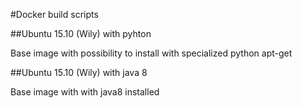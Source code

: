 #Docker build scripts

##Ubuntu 15.10 (Wily) with pyhton

Base image with possibility to install with specialized python apt-get

##Ubuntu 15.10 (Wily) with java 8

Base image with with java8 installed
